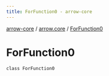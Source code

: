 ```yaml
---
title: ForFunction0 - arrow-core
---
```


[arrow-core](../index.html) / [arrow.core](index.html) / [ForFunction0](./-for-function0.html)

# ForFunction0

`class ForFunction0`